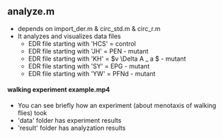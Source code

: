 ## analyze.m
- depends on import_der.m & circ_std.m & circ_r.m
- It analyzes and visualizes data files
  - EDR file starting with 'HCS' = control
  - EDR file starting with 'JH' = PEN - mutant
  - EDR file starting with 'KH' = $v \Delta A _ a $ - mutant
  - EDR file starting with 'SY' = EPG - mutant
  - EDR file starting with 'YW' = PFNd - mutant

#### walking experiment example.mp4
- You can see briefly how an experiment (about menotaxis of walking flies) took
- 'data' folder has experiment results
- 'result' folder has analyzation results
